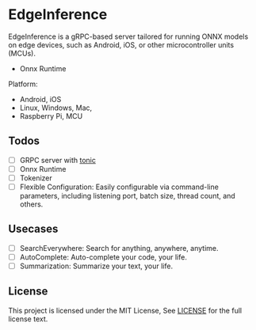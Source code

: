 # EdgeInference

EdgeInference is a gRPC-based server tailored for running ONNX models on edge devices, such as Android, iOS, or other
microcontroller units (MCUs).

- Onnx Runtime

Platform:

- Android, iOS
- Linux, Windows, Mac,
- Raspberry Pi, MCU

## Todos

- [ ] GRPC server with [tonic](https://github.com/hyperium/tonic)
- [ ] Onnx Runtime
- [ ] Tokenizer
- [ ] Flexible Configuration: Easily configurable via command-line parameters, including listening port, batch size,
  thread count, and others.

## Usecases

- [ ] SearchEverywhere: Search for anything, anywhere, anytime.
- [ ] AutoComplete: Auto-complete your code, your life.
- [ ] Summarization: Summarize your text, your life.

## License

This project is licensed under the MIT License, See [LICENSE](LICENSE) for the full license text.
